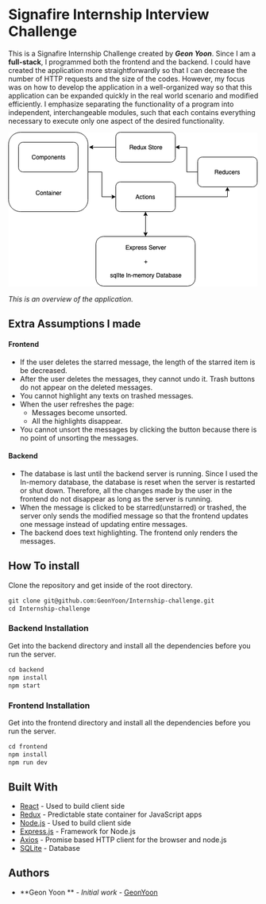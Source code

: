 #  Signafire Internship Interview Challenge

This is a Signafire Internship Challenge created by ***Geon Yoon***. Since I am a **full-stack**, I programmed both the frontend and the backend.  I could have created the application more straightforwardly so that I can decrease the number of HTTP requests and the size of the codes. However, my focus was on how to develop the application in a well-organized way so that this application can be expanded quickly in the real world scenario and modified efficiently. I emphasize separating the functionality of a program into independent, interchangeable modules, such that each contains everything necessary to execute only one aspect of the desired functionality.

![](./map.png)

*This is an overview of the application.*

## Extra Assumptions I made

#### Frontend
- If the user deletes the starred message, the length of the starred item is be decreased. 
- After the user deletes the messages, they cannot undo it. Trash buttons do not appear on the deleted messages.
- You cannot highlight any texts on trashed messages.
- When the user refreshes the page:
    - Messages become unsorted.
    - All the highlights disappear.
- You cannot unsort the messages by clicking the button because there is no point of unsorting the messages.

#### Backend

- The database is last until the backend server is running. Since I used the In-memory database, the database is reset when the server is restarted or shut down. Therefore, all the changes made by the user in the frontend do not disappear as long as the server is running.
- When the message is clicked to be starred(unstarred) or trashed, the server only sends the modified message so that the frontend updates one message instead of updating entire messages.
- The backend does text highlighting. The frontend only renders the messages. 

## How To install
Clone the repository and get inside of the root directory.
```
git clone git@github.com:GeonYoon/Internship-challenge.git
cd Internship-challenge
```

### Backend Installation 
Get into the backend directory and install all the dependencies before you run the server.
```
cd backend
npm install
npm start
```

### Frontend Installation
Get into the frontend directory and install all the dependencies before you run the server.
```
cd frontend
npm install
npm run dev
```


## Built With
* [React](https://reactjs.org/) - Used to build client side
* [Redux](http://redux.js.org/docs/basics/UsageWithReact.html) - Predictable state container for JavaScript apps
* [Node.js](https://nodejs.org/en/) - Used to build client side 
* [Express.js](http://expressjs.com/) - Framework for Node.js
* [Axios](https://github.com/axios/axios) - Promise based HTTP client for the browser and node.js
* [SQLite](https://www.sqlite.org/index.html) - Database



## Authors
* **Geon Yoon ** - *Initial work* - [GeonYoon](https://github.com/GeonYoon)
